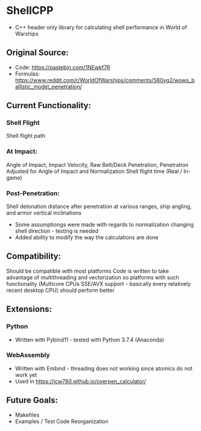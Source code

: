 # ShellCPP
- C++ header only library for calculating shell performance in World of Warships
## Original Source:
- Code: https://pastebin.com/1NEwkf7R
- Formulas: https://www.reddit.com/r/WorldOfWarships/comments/560yg2/wows_ballistic_model_penetration/
## Current Functionality:
### Shell Flight
Shell flight path
### At Impact:
Angle of Impact, Impact Velocity, Raw Belt/Deck Penetration, Penetration Adjusted for Angle of Impact and Normalization
Shell flight time (Real / In-game)
### Post-Penetration:
Shell detonation distance after penetration at various ranges, ship angling, and armor vertical inclinations
- Some assumptiongs were made with regards to normalization changing shell direction - testing is needed
- Added ability to modify the way the calculations are done 
## Compatibility:
Should be compatible with most platforms
Code is written to take advantage of multithreading and vectorization so platforms with such functionality (Multicore CPUs SSE/AVX support - basically every relatively recent desktop CPU) should perform better
## Extensions:
### Python 
- Written with Pybind11 - tested with Python 3.7.4 (Anaconda)
### WebAssembly 
- Written with Embind - threading does not working since atomics do not work yet
- Used in https://jcw780.github.io/overpen_calculator/ 
## Future Goals:
- Makefiles
- Examples / Test Code Reorganization




